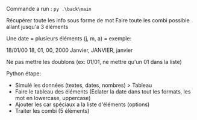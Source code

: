 Commande a run : `py .\back\main`



Récupérer toute les info sous forme de mot
Faire toute les combi possible allant jusqu'a 3 éléments

Une date = plusieurs éléments (j, m, a) = exemple:

18/01/00
18, 01, 00, 2000
Janvier, JANVIER, janvier

Ne pas mettre les doublons
(ex: 01/01, ne mettre qu'un 01 dans la liste)



Python étape:

- Simulé les données (textes, dates, nombres) > Tableau 
- Faire le tableau des éléments (Eclater la date dans tout les formats, les mot en lowercase, uppercase)
- Ajouter les car spéciaux a la liste d'éléments (options)
- Traiter les combi (5 éléments)